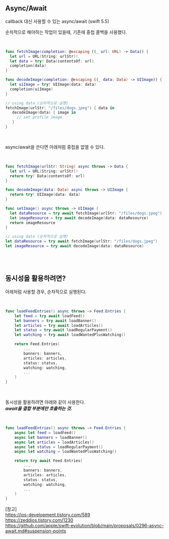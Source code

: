 ## Async/Await

callback 대신 사용할 수 있는 async/await (swift 5.5) 
<br/>

순차적으로 해야하는 작업이 있을때, 기존에 중첩 콜백을 사용했다.

<br/>

```swift
func fetchImage(completion: @escaping ((_ url: URL) -> Data)) {
  let url = URL(String: urlStr)!
  let data = try! Data(contentsOf: url)
  completion(data)
}

func decodeImage(completion: @escaping ((_ data: Data) -> UIImage)) {
  let uiImage = try! UIImage(data: data)
  completion(uiImage)
}

// using data (순차적으로 실행)
fetchImage(urlStr: "/files/dogs.jpeg") { data in
   decodeImage(data) { image in
     // set profile image
   }
}
```
<br/>

async/await을 쓴다면 아래처럼 중첩을 없앨 수 있다.

<br/>

```swift
func fetchImage(urlStr: String) async throws -> Data {
  let url = URL(String: urlStr)!
  return try! Data(contentsOf: url)
}

func decodeImage(data: Data) async throws -> UIImage {
  return try! UIImage(data: data)
}

func setImage() async throws -> UIImage {
  let dataResource = try await fetchImage(urlStr: "/files/dogs.jpeg")
  let imageResource = try await decodeImage(data: dataResource)
  return imageResource
}

// using data (순차적으로 실행)
let dataResource = try await fetchImage(urlStr: "/files/dogs.jpeg")
let imageResource = try await decodeImage(data: dataResource)
```

<br/>
<br/>

## 동시성을 활용하려면?
아래처럼 사용할 경우, 순차적으로 실행된다.

<br/>

```swift
func loadFeedEntries() async throws -> Feed.Entries {
    let feed = try await loadFeed()
    let banners = try await loadBanner()
    let articles = try await loadArticles()
    let status = try await loadRegularPayment()
    let watching = try await loadWantedPlusWatching()

    return Feed.Entries(
        ...
        banners: banners,
        articles: articles,
        status: status,
        watching: watching,
        ...
    )
}
```
<br/>

동시성을 활용하려면 아래와 같이 사용한다. 
<br/>
***await을 결합 부분에만 호출하는 것.***

<br/>

```swift
func loadFeedEntries() async throws -> Feed.Entries {
    async let feed = loadFeed()
    async let banners = loadBanner()
    async let articles = loadArticles()
    async let status = loadRegularPayment()
    async let watching = loadWantedPlusWatching()

    return try await Feed.Entries(
        ...
        banners: banners,
        articles: articles,
        status: status,
        watching: watching,
        ...
    )
}
```


[참고] <br/>
https://ios-development.tistory.com/589 <br/>
https://zeddios.tistory.com/1230 <br/>
https://github.com/apple/swift-evolution/blob/main/proposals/0296-async-await.md#suspension-points <br/>
